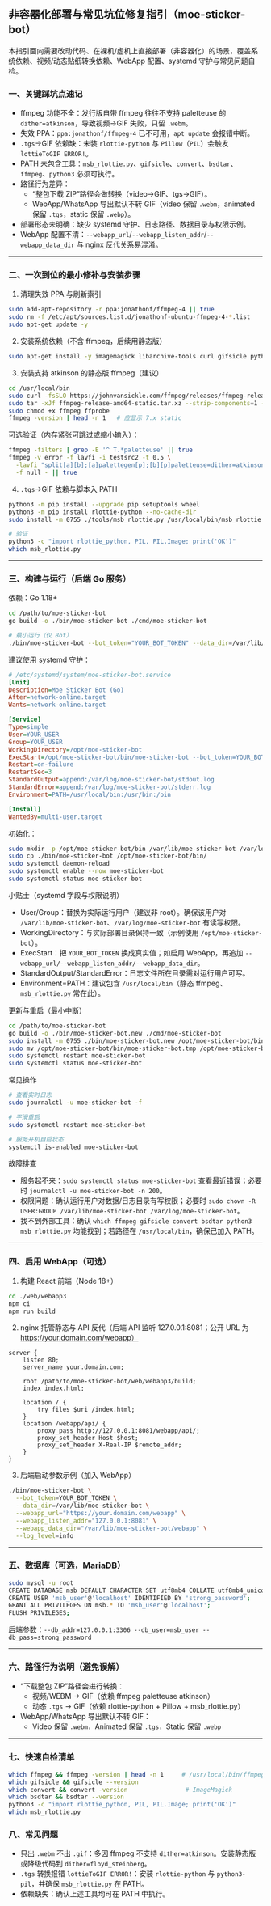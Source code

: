 ## 非容器化部署与常见坑位修复指引（moe-sticker-bot）

本指引面向需要改动代码、在裸机/虚机上直接部署（非容器化）的场景，覆盖系统依赖、视频/动态贴纸转换依赖、WebApp 配置、systemd 守护与常见问题自检。

### 一、关键踩坑点速记
- ffmpeg 功能不全：发行版自带 ffmpeg 往往不支持 paletteuse 的 `dither=atkinson`，导致视频→GIF 失败，只留 `.webm`。
- 失效 PPA：`ppa:jonathonf/ffmpeg-4` 已不可用，`apt update` 会报错中断。
- `.tgs`→GIF 依赖缺：未装 `rlottie-python` 与 `Pillow`（`PIL`）会触发 `lottieToGIF ERROR!`。
- PATH 未包含工具：`msb_rlottie.py`、`gifsicle`、`convert`、`bsdtar`、`ffmpeg`、`python3` 必须可执行。
- 路径行为差异：
  - “整包下载 ZIP”路径会做转换（video→GIF、tgs→GIF）。
  - WebApp/WhatsApp 导出默认不转 GIF（video 保留 `.webm`，animated 保留 `.tgs`，static 保留 `.webp`）。
- 部署形态未明确：缺少 systemd 守护、日志路径、数据目录与权限示例。
- WebApp 配置不清：`--webapp_url`/`--webapp_listen_addr`/`--webapp_data_dir` 与 nginx 反代关系易混淆。

---

### 二、一次到位的最小修补与安装步骤

1) 清理失效 PPA 与刷新索引
```bash
sudo add-apt-repository -r ppa:jonathonf/ffmpeg-4 || true
sudo rm -f /etc/apt/sources.list.d/jonathonf-ubuntu-ffmpeg-4-*.list
sudo apt-get update -y
```

2) 安装系统依赖（不含 ffmpeg，后续用静态版）
```bash
sudo apt-get install -y imagemagick libarchive-tools curl gifsicle python3 python3-pil
```

3) 安装支持 atkinson 的静态版 ffmpeg（建议）
```bash
cd /usr/local/bin
sudo curl -fsSLO https://johnvansickle.com/ffmpeg/releases/ffmpeg-release-amd64-static.tar.xz
sudo tar -xJf ffmpeg-release-amd64-static.tar.xz --strip-components=1 --wildcards '*/ffmpeg' '*/ffprobe'
sudo chmod +x ffmpeg ffprobe
ffmpeg -version | head -n 1   # 应显示 7.x static
```
可选验证（内存紧张可跳过或缩小输入）：
```bash
ffmpeg -filters | grep -E '^ T.*paletteuse' || true
ffmpeg -v error -f lavfi -i testsrc2 -t 0.5 \
  -lavfi "split[a][b];[a]palettegen[p];[b][p]paletteuse=dither=atkinson" \
  -f null - || true
```

4) `.tgs`→GIF 依赖与脚本入 PATH
```bash
python3 -m pip install --upgrade pip setuptools wheel
python3 -m pip install rlottie-python --no-cache-dir
sudo install -m 0755 ./tools/msb_rlottie.py /usr/local/bin/msb_rlottie.py

# 验证
python3 -c "import rlottie_python, PIL, PIL.Image; print('OK')"
which msb_rlottie.py
```

---

### 三、构建与运行（后端 Go 服务）
依赖：Go 1.18+
```bash
cd /path/to/moe-sticker-bot
go build -o ./bin/moe-sticker-bot ./cmd/moe-sticker-bot

# 最小运行（仅 Bot）
./bin/moe-sticker-bot --bot_token="YOUR_BOT_TOKEN" --data_dir=/var/lib/moe-sticker-bot --log_level=info
```

建议使用 systemd 守护：
```ini
# /etc/systemd/system/moe-sticker-bot.service
[Unit]
Description=Moe Sticker Bot (Go)
After=network-online.target
Wants=network-online.target

[Service]
Type=simple
User=YOUR_USER
Group=YOUR_USER
WorkingDirectory=/opt/moe-sticker-bot
ExecStart=/opt/moe-sticker-bot/bin/moe-sticker-bot --bot_token=YOUR_BOT_TOKEN --data_dir=/var/lib/moe-sticker-bot --log_level=info
Restart=on-failure
RestartSec=3
StandardOutput=append:/var/log/moe-sticker-bot/stdout.log
StandardError=append:/var/log/moe-sticker-bot/stderr.log
Environment=PATH=/usr/local/bin:/usr/bin:/bin

[Install]
WantedBy=multi-user.target
```
初始化：
```bash
sudo mkdir -p /opt/moe-sticker-bot/bin /var/lib/moe-sticker-bot /var/log/moe-sticker-bot
sudo cp ./bin/moe-sticker-bot /opt/moe-sticker-bot/bin/
sudo systemctl daemon-reload
sudo systemctl enable --now moe-sticker-bot
sudo systemctl status moe-sticker-bot
```

小贴士（systemd 字段与权限说明）
- User/Group：替换为实际运行用户（建议非 root）。确保该用户对 `/var/lib/moe-sticker-bot`、`/var/log/moe-sticker-bot` 有读写权限。
- WorkingDirectory：与实际部署目录保持一致（示例使用 `/opt/moe-sticker-bot`）。
- ExecStart：把 `YOUR_BOT_TOKEN` 换成真实值；如启用 WebApp，再追加 `--webapp_url/--webapp_listen_addr/--webapp_data_dir`。
- StandardOutput/StandardError：日志文件所在目录需对运行用户可写。
- Environment=PATH：建议包含 `/usr/local/bin`（静态 ffmpeg、`msb_rlottie.py` 常在此）。

更新与重启（最小中断）
```bash
cd /path/to/moe-sticker-bot
go build -o ./bin/moe-sticker-bot.new ./cmd/moe-sticker-bot
sudo install -m 0755 ./bin/moe-sticker-bot.new /opt/moe-sticker-bot/bin/moe-sticker-bot.tmp
sudo mv /opt/moe-sticker-bot/bin/moe-sticker-bot.tmp /opt/moe-sticker-bot/bin/moe-sticker-bot
sudo systemctl restart moe-sticker-bot
sudo systemctl status moe-sticker-bot
```

常见操作
```bash
# 查看实时日志
sudo journalctl -u moe-sticker-bot -f

# 平滑重启
sudo systemctl restart moe-sticker-bot

# 服务开机自启状态
systemctl is-enabled moe-sticker-bot
```

故障排查
- 服务起不来：`sudo systemctl status moe-sticker-bot` 查看最近错误；必要时 `journalctl -u moe-sticker-bot -n 200`。
- 权限问题：确认运行用户对数据/日志目录有写权限；必要时 `sudo chown -R USER:GROUP /var/lib/moe-sticker-bot /var/log/moe-sticker-bot`。
- 找不到外部工具：确认 `which ffmpeg gifsicle convert bsdtar python3 msb_rlottie.py` 均能找到；若路径在 `/usr/local/bin`，确保已加入 PATH。

---

### 四、启用 WebApp（可选）
1) 构建 React 前端（Node 18+）
```bash
cd ./web/webapp3
npm ci
npm run build
```
2) nginx 托管静态与 API 反代（后端 API 监听 127.0.0.1:8081；公开 URL 为 https://your.domain.com/webapp）
```nginx
server {
    listen 80;
    server_name your.domain.com;

    root /path/to/moe-sticker-bot/web/webapp3/build;
    index index.html;

    location / {
        try_files $uri /index.html;
    }
    location /webapp/api/ {
        proxy_pass http://127.0.0.1:8081/webapp/api/;
        proxy_set_header Host $host;
        proxy_set_header X-Real-IP $remote_addr;
    }
}
```
3) 后端启动参数示例（加入 WebApp）
```bash
./bin/moe-sticker-bot \
  --bot_token=YOUR_BOT_TOKEN \
  --data_dir=/var/lib/moe-sticker-bot \
  --webapp_url="https://your.domain.com/webapp" \
  --webapp_listen_addr="127.0.0.1:8081" \
  --webapp_data_dir="/var/lib/moe-sticker-bot/webapp" \
  --log_level=info
```

---

### 五、数据库（可选，MariaDB）
```bash
sudo mysql -u root
CREATE DATABASE msb DEFAULT CHARACTER SET utf8mb4 COLLATE utf8mb4_unicode_ci;
CREATE USER 'msb_user'@'localhost' IDENTIFIED BY 'strong_password';
GRANT ALL PRIVILEGES ON msb.* TO 'msb_user'@'localhost';
FLUSH PRIVILEGES;
```
后端参数：`--db_addr=127.0.0.1:3306 --db_user=msb_user --db_pass=strong_password`

---

### 六、路径行为说明（避免误解）
- “下载整包 ZIP”路径会进行转换：
  - 视频/WEBM → GIF（依赖 ffmpeg paletteuse atkinson）
  - 动态 `.tgs` → GIF（依赖 rlottie-python + Pillow + msb_rlottie.py）
- WebApp/WhatsApp 导出默认不转 GIF：
  - Video 保留 `.webm`，Animated 保留 `.tgs`，Static 保留 `.webp`

---

### 七、快速自检清单
```bash
which ffmpeg && ffmpeg -version | head -n 1     # /usr/local/bin/ffmpeg 7.x static
which gifsicle && gifsicle --version
which convert && convert -version                # ImageMagick
which bsdtar && bsdtar --version
python3 -c "import rlottie_python, PIL, PIL.Image; print('OK')"
which msb_rlottie.py
```

### 八、常见问题
- 只出 `.webm` 不出 `.gif`：多因 ffmpeg 不支持 `dither=atkinson`。安装静态版或降级代码到 `dither=floyd_steinberg`。
- `.tgs` 转换报错 `lottieToGIF ERROR!`：安装 `rlottie-python` 与 `python3-pil`，并确保 `msb_rlottie.py` 在 PATH。
- 依赖缺失：确认上述工具均可在 PATH 中执行。


